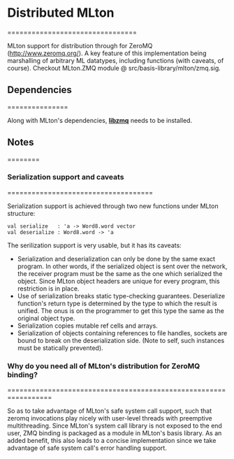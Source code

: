 # Distributed MLton
================================

MLton support for distribution through for ZeroMQ (http://www.zeromq.org/). A
key feature of this implementation being marshalling of arbitrary ML datatypes,
including functions (with caveats, of course). Checkout MLton.ZMQ module @
src/basis-library/mlton/zmq.sig.

## Dependencies
===============

Along with MLton's dependencies,
[__libzmq__](http://www.zeromq.org/docs:core-api) needs to be installed.


## Notes
========

### Serialization support and caveats
====================================

Serialization support is achieved through two new functions under MLton structure:

	val serialize   : 'a -> Word8.word vector
	val deserialize : Word8.word -> 'a

The serilization support is very usable, but it has its caveats:

* Serialization and deserialization can only be done by the same exact program.
	In other words, if the serialized object is sent over the network, the
	receiver program must be the same as the one which serialized the object.
	Since MLton object headers are unique for every program, this restriction is
	in place.
* Use of serialization breaks static type-checking guarantees. Deserialize
	function's return type is determined by the type to which the result is
	unified. The onus is on the programmer to get this type the same as the
	original object type.
* Serialization copies mutable ref cells and arrays.
* Serialization of objects containing references to file handles, sockets are
	bound to break on the deserialization side. (Note to self, such instances
	must be statically prevented).


### Why do you need all of MLton's distribution for ZeroMQ binding?
=================================================================

So as to take advantage of MLton's safe system call support, such that zeromq
invocations play nicely with user-level threads with preemptive multithreading.
Since MLton's system call library is not exposed to the end user, ZMQ binding
is packaged as a module in MLton's basis library. As an added benefit, this
also leads to a concise implementation since we take advantage of safe system
call's error handling support.
